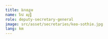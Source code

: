 ```yaml
---
title: ឯកឧត្តម
name: កែវ សុទ្ធិ
role: deputy-secretary-general
image: src/asset/secretaries/keo-sothie.jpg
lang: km
---
```

